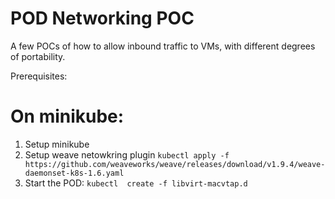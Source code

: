 # POD Networking POC

A few POCs of how to allow inbound traffic to VMs, with different degrees
of portability.

Prerequisites:

# On minikube:

1. Setup minikube
2. Setup weave netowkring plugin
   `kubectl apply -f https://github.com/weaveworks/weave/releases/download/v1.9.4/weave-daemonset-k8s-1.6.yaml`
3. Start the POD:
   `kubectl  create -f libvirt-macvtap.d`


